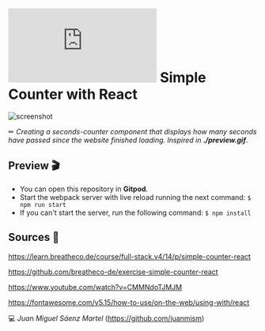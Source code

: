 # ![4Geeks Logo](http://assets.breatheco.de/apis/img/images.php?blob&random&cat=icon&tags=4geeks,16) Simple Counter with React

![screenshot](https://github.com/juanmism/4Geeks-Siple-Counter-with-React/blob/main/screenshot_simple_counter.JPG)


✏ *Creating a seconds-counter component that displays how many seconds have passed since the website finished loading. Inspired in ***./preview.gif****.

## Preview 🎬
* You can open this repository in **Gitpod**.
* Start the webpack server with live reload running the next command: `$ npm run start`
* If you can't start the server, run the following command: `$ npm install`

## Sources 📌

<https://learn.breatheco.de/course/full-stack.v4/14/p/simple-counter-react>

<https://github.com/breatheco-de/exercise-simple-counter-react>

<https://www.youtube.com/watch?v=CMMNdoTJMJM>

<https://fontawesome.com/v5.15/how-to-use/on-the-web/using-with/react>

💻 _Juan Miguel Sáenz Martel_ (<https://github.com/juanmism>)
